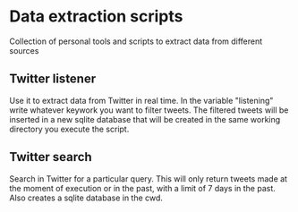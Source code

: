 # Data extraction scripts

Collection of personal tools and scripts to extract data from different sources

## Twitter listener

Use it to extract data from Twitter in real time. In the variable "listening" write whatever keywork you want to filter tweets. The filtered tweets will be inserted in a new sqlite database that will be created in the same working directory you execute the script.

## Twitter search

Search in Twitter for a particular query. This will only return tweets made at the moment of execution or in the past, with a limit of 7 days in the past. Also creates a sqlite database in the cwd.
